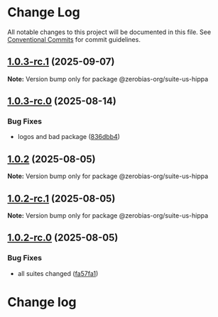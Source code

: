 # Change Log

All notable changes to this project will be documented in this file.
See [Conventional Commits](https://conventionalcommits.org) for commit guidelines.

## [1.0.3-rc.1](https://github.com/zerobias-org/suite/compare/@zerobias-org/suite-us-hippa@1.0.2...@zerobias-org/suite-us-hippa@1.0.3-rc.1) (2025-09-07)

**Note:** Version bump only for package @zerobias-org/suite-us-hippa





## [1.0.3-rc.0](https://github.com/zerobias-org/suite/compare/@zerobias-org/suite-us-hippa@1.0.2...@zerobias-org/suite-us-hippa@1.0.3-rc.0) (2025-08-14)


### Bug Fixes

* logos and bad package ([836dbb4](https://github.com/zerobias-org/suite/commit/836dbb45c448f070166020f3119e9b38d4ab1a1a))





## [1.0.2](https://github.com/zerobias-org/suite/compare/@zerobias-org/suite-us-hippa@1.0.2-rc.1...@zerobias-org/suite-us-hippa@1.0.2) (2025-08-05)

**Note:** Version bump only for package @zerobias-org/suite-us-hippa





## [1.0.2-rc.1](https://github.com/zerobias-org/suite/compare/@zerobias-org/suite-us-hippa@1.0.2-rc.0...@zerobias-org/suite-us-hippa@1.0.2-rc.1) (2025-08-05)

**Note:** Version bump only for package @zerobias-org/suite-us-hippa





## [1.0.2-rc.0](https://github.com/zerobias-org/suite/compare/@zerobias-org/suite-us-hippa@1.0.1...@zerobias-org/suite-us-hippa@1.0.2-rc.0) (2025-08-05)


### Bug Fixes

* all suites changed ([fa57fa1](https://github.com/zerobias-org/suite/commit/fa57fa1af7628003297df46b2d7740fe95bd2666))





# Change log
